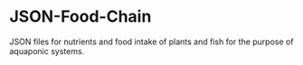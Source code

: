 JSON-Food-Chain
===============

JSON files for nutrients and food intake of plants and fish for the purpose of aquaponic systems.
